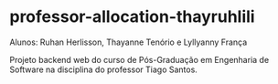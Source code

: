 # professor-allocation-thayruhlili
Alunos: Ruhan Herlisson, Thayanne Tenório e Lyllyanny França

Projeto backend web do curso de Pós-Graduação em Engenharia de Software na disciplina do professor Tiago Santos.
